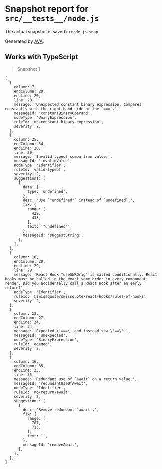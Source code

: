# Snapshot report for `src/__tests__/node.js`

The actual snapshot is saved in `node.js.snap`.

Generated by [AVA](https://avajs.dev).

## Works with TypeScript

> Snapshot 1

    [
      {
        column: 7,
        endColumn: 20,
        endLine: 20,
        line: 20,
        message: 'Unexpected constant binary expression. Compares constantly with the right-hand side of the `===`.',
        messageId: 'constantBinaryOperand',
        nodeType: 'UnaryExpression',
        ruleId: 'no-constant-binary-expression',
        severity: 2,
      },
      {
        column: 25,
        endColumn: 34,
        endLine: 20,
        line: 20,
        message: 'Invalid typeof comparison value.',
        messageId: 'invalidValue',
        nodeType: 'Identifier',
        ruleId: 'valid-typeof',
        severity: 2,
        suggestions: [
          {
            data: {
              type: 'undefined',
            },
            desc: 'Use `"undefined"` instead of `undefined`.',
            fix: {
              range: [
                429,
                438,
              ],
              text: '"undefined"',
            },
            messageId: 'suggestString',
          },
        ],
      },
      {
        column: 10,
        endColumn: 20,
        endLine: 29,
        line: 29,
        message: 'React Hook "useSWROrig" is called conditionally. React Hooks must be called in the exact same order in every component render. Did you accidentally call a React Hook after an early return?',
        nodeType: 'Identifier',
        ruleId: '@swissquote/swissquote/react-hooks/rules-of-hooks',
        severity: 2,
      },
      {
        column: 25,
        endColumn: 27,
        endLine: 34,
        line: 34,
        message: 'Expected \'===\' and instead saw \'==\'.',
        messageId: 'unexpected',
        nodeType: 'BinaryExpression',
        ruleId: 'eqeqeq',
        severity: 2,
      },
      {
        column: 16,
        endColumn: 35,
        endLine: 35,
        line: 35,
        message: 'Redundant use of `await` on a return value.',
        messageId: 'redundantUseOfAwait',
        nodeType: 'Identifier',
        ruleId: 'no-return-await',
        severity: 2,
        suggestions: [
          {
            desc: 'Remove redundant `await`.',
            fix: {
              range: [
                707,
                713,
              ],
              text: '',
            },
            messageId: 'removeAwait',
          },
        ],
      },
    ]
